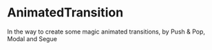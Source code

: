 # AnimatedTransition
In the way to create some magic animated transitions, by Push &amp; Pop, Modal and Segue
